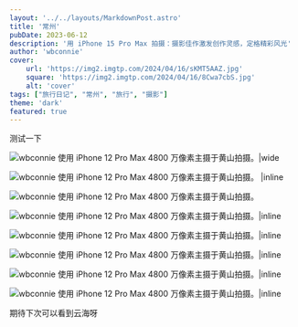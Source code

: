 ```yaml
---
layout: '../../layouts/MarkdownPost.astro'
title: '常州'
pubDate: 2023-06-12
description: '用 iPhone 15 Pro Max 拍摄：摄影佳作激发创作灵感，定格精彩风光'
author: 'wbconnie'
cover:
    url: 'https://img2.imgtp.com/2024/04/16/sKMT5AAZ.jpg'
    square: 'https://img2.imgtp.com/2024/04/16/8Cwa7cbS.jpg'
    alt: 'cover'
tags: ["旅行日记", "常州", "旅行", "摄影"] 
theme: 'dark'
featured: true
---
```



测试一下

![wbconnie 使用 iPhone 12 Pro Max 4800 万像素主摄于黄山拍摄。|wide](https://img2.imgtp.com/2024/04/16/Cuyfba03.jpg)


![wbconnie 使用 iPhone 12 Pro Max 4800 万像素主摄于黄山拍摄。 |inline](https://img2.imgtp.com/2024/04/16/P75LBjFQ.jpg)

![wbconnie 使用 iPhone 12 Pro Max 4800 万像素主摄于黄山拍摄。](https://img2.imgtp.com/2024/04/16/cipQmM6l.jpg)



![wbconnie 使用 iPhone 12 Pro Max 4800 万像素主摄于黄山拍摄。|inline](https://img2.imgtp.com/2024/04/16/1t8aN6vt.jpg)


![wbconnie 使用 iPhone 12 Pro Max 4800 万像素主摄于黄山拍摄。|inline](https://img2.imgtp.com/2024/04/16/OyqjFZlX.jpg)

![wbconnie 使用 iPhone 12 Pro Max 4800 万像素主摄于黄山拍摄。|inline](https://img2.imgtp.com/2024/04/16/myIhB0XH.jpg)

![wbconnie 使用 iPhone 12 Pro Max 4800 万像素主摄于黄山拍摄。|inline](https://img2.imgtp.com/2024/04/16/77xN0iDt.jpg)

![wbconnie 使用 iPhone 12 Pro Max 4800 万像素主摄于黄山拍摄。|inline](https://img2.imgtp.com/2024/04/16/ki87PFBA.jpg)




<p align="left">期待下次可以看到云海呀</p>
